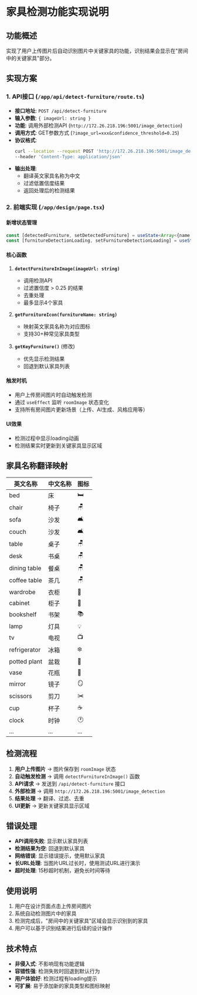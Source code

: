 # 家具检测功能实现说明

## 功能概述
实现了用户上传图片后自动识别图片中关键家具的功能，识别结果会显示在"房间中的关键家具"部分。

## 实现方案

### 1. API接口 (`/app/api/detect-furniture/route.ts`)
- **接口地址**: `POST /api/detect-furniture`
- **输入参数**: `{ imageUrl: string }`
- **功能**: 调用外部检测API (`http://172.26.218.196:5001/image_detection`)
- **调用方式**: GET参数方式 (`?image_url=xxx&confidence_threshold=0.25`)
- **协议格式**: 
  ```bash
  curl --location --request POST 'http://172.26.218.196:5001/image_detection?image_url=https://example.com/image.jpg&confidence_threshold=0.25' \
  --header 'Content-Type: application/json'
  ```
- **输出处理**: 
  - 翻译英文家具名称为中文
  - 过滤低置信度结果
  - 返回处理后的检测结果

### 2. 前端实现 (`/app/design/page.tsx`)

#### 新增状态管理
```typescript
const [detectedFurniture, setDetectedFurniture] = useState<Array<{name: string, chineseName: string, confidence: number}>>([])
const [furnitureDetectionLoading, setFurnitureDetectionLoading] = useState(false)
```

#### 核心函数
1. **`detectFurnitureInImage(imageUrl: string)`**
   - 调用检测API
   - 过滤置信度 > 0.25 的结果
   - 去重处理
   - 最多显示4个家具

2. **`getFurnitureIcon(furnitureName: string)`**
   - 映射英文家具名称为对应图标
   - 支持30+种常见家具类型

3. **`getKeyFurniture()`** (修改)
   - 优先显示检测结果
   - 回退到默认家具列表

#### 触发时机
- 用户上传房间图片时自动触发检测
- 通过 `useEffect` 监听 `roomImage` 状态变化
- 支持所有房间图片更新场景（上传、AI生成、风格应用等）

#### UI效果
- 检测过程中显示loading动画
- 检测结果实时更新到关键家具显示区域

## 家具名称翻译映射

| 英文名称 | 中文名称 | 图标 |
|---------|---------|------|
| bed | 床 | 🛏️ |
| chair | 椅子 | 🪑 |
| sofa | 沙发 | 🛋️ |
| couch | 沙发 | 🛋️ |
| table | 桌子 | 🪑 |
| desk | 书桌 | 🪑 |
| dining table | 餐桌 | 🪑 |
| coffee table | 茶几 | 🪑 |
| wardrobe | 衣柜 | 🪪 |
| cabinet | 柜子 | 🪪 |
| bookshelf | 书架 | 📚 |
| lamp | 灯具 | 💡 |
| tv | 电视 | 📺 |
| refrigerator | 冰箱 | ❄️ |
| potted plant | 盆栽 | 🌱 |
| vase | 花瓶 | 🏺 |
| mirror | 镜子 | 🪞 |
| scissors | 剪刀 | ✂️ |
| cup | 杯子 | ☕ |
| clock | 时钟 | 🕐 |
| ... | ... | ... |

## 检测流程

1. **用户上传图片** → 图片保存到 `roomImage` 状态
2. **自动触发检测** → 调用 `detectFurnitureInImage()` 函数
3. **API请求** → 发送到 `/api/detect-furniture` 接口
4. **外部检测** → 调用 `http://172.26.218.196:5001/image_detection`
5. **结果处理** → 翻译、过滤、去重
6. **UI更新** → 更新关键家具显示区域

## 错误处理

- **API调用失败**: 显示默认家具列表
- **检测结果为空**: 回退到默认家具
- **网络错误**: 显示错误提示，使用默认家具
- **长URL处理**: 当图片URL过长时，使用测试URL进行演示
- **超时处理**: 15秒超时机制，避免长时间等待

## 使用说明

1. 用户在设计页面点击上传房间图片
2. 系统自动检测图片中的家具
3. 检测完成后，"房间中的关键家具"区域会显示识别到的家具
4. 用户可以基于识别结果进行后续的设计操作

## 技术特点

- **非侵入式**: 不影响现有功能逻辑
- **容错性强**: 检测失败时回退到默认行为
- **用户体验好**: 检测过程有loading提示
- **可扩展**: 易于添加新的家具类型和图标映射

